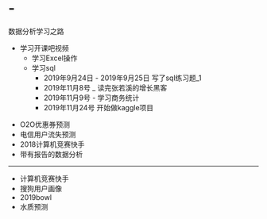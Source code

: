 # -
数据分析学习之路


* 学习开课吧视频
  * 学习Excel操作
  * 学习sql  
     * 2019年9月24日 - 2019年9月25日 写了sql练习题_1
     * 2019年11月8号 _ 读完张若溪的增长黑客
     * 2019年11月9号 - 学习商务统计
     * 2019年11月24号 开始做kaggle项目
- O2O优惠券预测
- 电信用户流失预测
- 2018计算机竞赛快手
- 带有报告的数据分析


-----------------------------------------------


- 计算机竞赛快手
- 搜狗用户画像
- 2019bowl
- 水质预测
